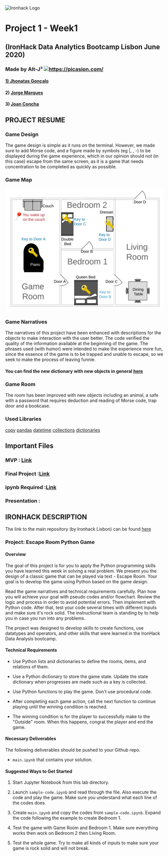 <img src="https://bit.ly/2VnXWr2" alt="Ironhack Logo" width="100"/>

# Project 1 - Week1 
## (IronHack Data Analytics Bootcamp Lisbon June 2020)

### Made by  Alt-J³ <a href="https://picasion.com/"><img src="https://i.picasion.com/pic90/8007a9e6a6b5d89663d3648244827b53.gif" width="100" height="100" border="0" alt="https://picasion.com/" /></a><br /><a href="https://picasion.com/">
  
#### 1) [Jhonatas Gonçalo](https://github.com/jgoncsilva)
#### 2) [Jorge Marques](https://github.com/JMark1991)
#### 3) [Joan Concha](https://github.com/JoanRBC)

## PROJECT RESUME 

### Game Design
The game design is simple as it runs on the terminal. However, we made sure to add Morse code, and a figure made by symbols (eg |, \, -) to be displayed during the game experience, which in our opinion should not (in this case) escape from the same screen, as it is a game that needs concentration to be completed as quickly as possible.

### Game Map
![find the map here](https://github.com/jgoncsilva/Project1_IronHack_Week1/blob/master/Tests_Changes_Version/escape-room-plan%20(1).jpg)

### Game Narratives
  The narratives of this project have been enhanced with descriptions for the objects to make interaction with the user better.
  The code verified the quality of the information available at the beginning of the game.
  The phrases used (with humor) were intended to make the experience more fun, since the essence of the game is to be trapped and unable to escape, so we seek to make the process of leaving funnie.
  #### You can find the new dictionary with new objects in general [here](hhttps://github.com/jgoncsilva/Project1_IronHack_Week1/blob/master/dictionaries.py)
  
### Game Room
  The room has been improved with new objects including an animal, a safe with a password that requires deduction and reading of Morse code, trap door and a bookcase.
  
### Used Libraries 
[copy](https://docs.python.org/2/library/copy.html)
[pandas](https://pandas.pydata.org/docs/)
[datetime](https://docs.python.org/3/library/datetime.html) 
[collections](https://docs.python.org/2/library/collections.html) 
[dictionaries](https://pypi.org/project/dictionaries/) 

## Important Files
### MVP : [Link](https://github.com/jgoncsilva/Project1_IronHack_Week1/blob/master/main-code(mvp).py)
### Final Project :[Link](https://github.com/jgoncsilva/Project1_IronHack_Week1/blob/timer/main-code.py)
### ipynb Required :[Link](https://github.com/jgoncsilva/Project1_IronHack_Week1/blob/master/Final-Project/main.ipynb)
### Presentation : 
  
## IRONHACK DESCRIPTION 
  The link to the main repository (by Ironhack Lisbon) can be found [here](https://github.com/ta-data-lis/python-project)
  
### Project: Escape Room Python Game
#### Overview
The goal of this project is for you to apply the Python programming skills you have learned this week in solving a real problem. We present you the design of a classic game that can be played via text - Escape Room. Your goal is to develop the game using Python based on the game design.

Read the game narratives and technical requirements carefully. Plan how you will achieve your goal with pseudo codes and/or flowchart. Review the logic and process in order to avoid potential errors. Then implement with Python code. After that, test your code several times with different inputs and make sure it's rock solid. The instructional team is standing by to help you in case you run into any problems.

The project was designed to develop skills to create functions, use datatypes and operators, and other skills that were learned in the IronHack Data Analysis bootcamp.

####  Technical Requirements

* Use Python lists and dictionaries to define the rooms, items, and relations of them.

* Use a Python dictionary to store the game state. Update the state dictionary when progresses are made such as a key is collected.

* Use Python functions to play the game. Don't use procedural code.

* After completing each game action, call the next function to continue playing until the winning condition is reached.

* The winning condition is for the player to successfully make to the "Outside" room. When this happens, congrat the player and end the game.

#### Necessary Deliverables

The following deliverables should be pushed to your Github repo.

* `main.ipynb` that contains your solution.

#### Suggested Ways to Get Started

1. Start Jupyter Notebook from this lab directory.

1. Launch `sample-code.ipynb` and read through the file. Also execute the code and play the game. Make sure you understand what each line of the codes does.

1. Create `main.ipynb` and copy the codes from `sample-code.ipynb`. Expand the code following the example to create Bedroom 1.

1. Test the game with Game Room and Bedroom 1. Make sure everything works then work on Bedroom 2 then Living Room.

1. Test the whole game. Try to make all kinds of inputs to make sure your game is rock solid and will not break.


